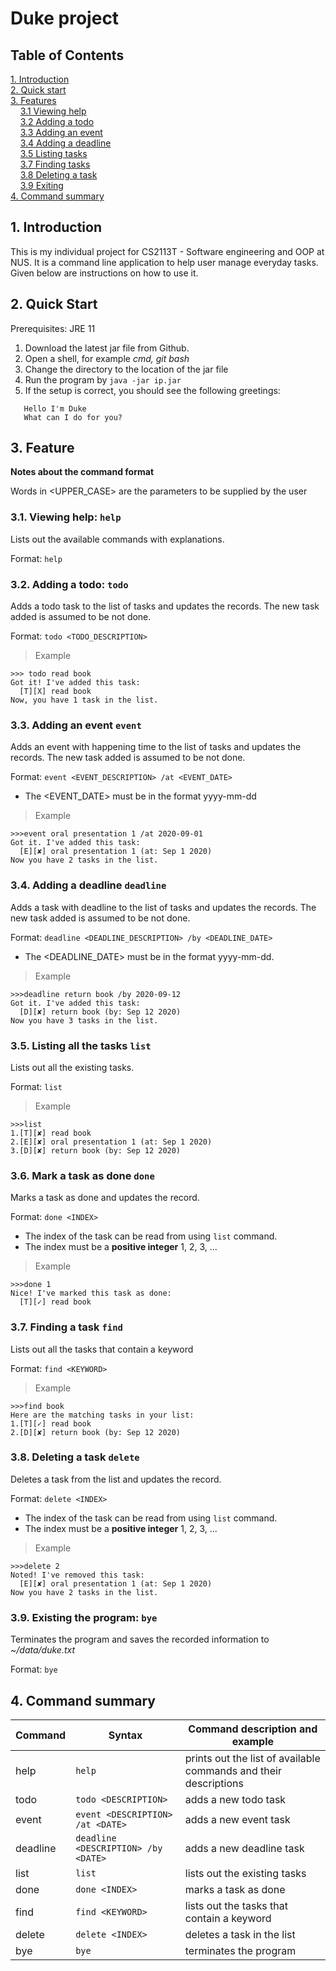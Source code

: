 # Duke project 


## Table of Contents

[1. Introduction](#1-introduction) <br>
[2. Quick start](#2-quick-start) <br>
[3. Features](#3-features) <br>
&nbsp;&nbsp;&nbsp;&nbsp;[3.1 Viewing help](#31-viewing-help-help) <br>
&nbsp;&nbsp;&nbsp;&nbsp;[3.2 Adding a todo](#32-adding-a-todo-todo) <br>
&nbsp;&nbsp;&nbsp;&nbsp;[3.3 Adding an event](#33-adding-an-event-event) <br>
&nbsp;&nbsp;&nbsp;&nbsp;[3.4 Adding a deadline](#34-adding-a-deadline-deadline) <br>
&nbsp;&nbsp;&nbsp;&nbsp;[3.5 Listing tasks](#35-listing-all-the-tasks-list) <br>
&nbsp;&nbsp;&nbsp;&nbsp;[3.7 Finding tasks](#37-finding-a-task-find) <br>
&nbsp;&nbsp;&nbsp;&nbsp;[3.8 Deleting a task](#38-deleting-a-task-delete) <br>
&nbsp;&nbsp;&nbsp;&nbsp;[3.9 Exiting](#39-existing-the-program-bye) <br>
[4. Command summary](#4-command-summary)
## 1. Introduction
This is my individual project for CS2113T - Software engineering and OOP at NUS. It is a command line application to help user manage everyday tasks. Given below are instructions on how to use it.

## 2. Quick Start
Prerequisites: JRE 11
1. Download the latest jar file from Github.
1. Open a shell, for example  *cmd, git bash*
1. Change the directory to the location of the jar file
1. Run the program by `java -jar ip.jar`
1. If the setup is correct, you should see the following greetings:
```
   Hello I'm Duke
   What can I do for you?
```

## 3. Feature
**Notes about the command format**

Words in <UPPER_CASE> are the parameters to be supplied by the user
 
### 3.1. Viewing help: `help`
Lists out the available commands with explanations.
 
Format: `help`

### 3.2. Adding a todo: `todo`
Adds a todo task to the list of tasks and updates the records.
The new task added is assumed to be not done.

Format: `todo <TODO_DESCRIPTION>`

>Example
```
>>> todo read book
Got it! I've added this task:
  [T][X] read book
Now, you have 1 task in the list.
```

### 3.3. Adding an event `event`
Adds an event with happening time to the list of tasks and updates the records. 
The new task added is assumed to be not done.

Format: `event <EVENT_DESCRIPTION> /at <EVENT_DATE>`
* The <EVENT_DATE> must be in the format yyyy-mm-dd
>Example
```
>>>event oral presentation 1 /at 2020-09-01
Got it. I've added this task:
  [E][✘] oral presentation 1 (at: Sep 1 2020)
Now you have 2 tasks in the list.
```
### 3.4. Adding a deadline `deadline`
Adds a task with deadline to the list of tasks and updates the records. 
The new task added is assumed to be not done.

Format: `deadline <DEADLINE_DESCRIPTION> /by <DEADLINE_DATE>`
* The <DEADLINE_DATE> must be in the format yyyy-mm-dd.
>Example
```
>>>deadline return book /by 2020-09-12
Got it. I've added this task:
  [D][✘] return book (by: Sep 12 2020)
Now you have 3 tasks in the list.
```
### 3.5. Listing all the tasks `list`
Lists out all the existing tasks.

Format: `list`

>Example
```
>>>list
1.[T][✘] read book
2.[E][✘] oral presentation 1 (at: Sep 1 2020)
3.[D][✘] return book (by: Sep 12 2020)
```

### 3.6. Mark a task as done `done`
Marks a task as done and updates the record.

Format: `done <INDEX>`
* The index of the task can be read from using `list` command.
* The index must be a **positive integer** 1, 2, 3, ...

>Example
```
>>>done 1
Nice! I've marked this task as done:
  [T][✓] read book
```
### 3.7. Finding a task `find`
Lists out all the tasks that contain a keyword

Format: `find <KEYWORD>`
>Example
```
>>>find book
Here are the matching tasks in your list:
1.[T][✓] read book
2.[D][✘] return book (by: Sep 12 2020)
```

### 3.8. Deleting a task `delete`
Deletes a task from the list and updates the record.

Format: `delete <INDEX>`
* The index of the task can be read from using `list` command.
* The index must be a **positive integer** 1, 2, 3, ...
>Example
```
>>>delete 2
Noted! I've removed this task:
  [E][✘] oral presentation 1 (at: Sep 1 2020)
Now you have 2 tasks in the list.
```
### 3.9. Existing the program: `bye`
Terminates the program and saves the recorded information to *~/data/duke.txt*

Format: `bye`
## 4. Command summary
Command |Syntax| Command description and example 
------------| ------ | ------------- 
help |`help`|prints out the list of available commands and their descriptions
todo |`todo <DESCRIPTION>` |adds a new todo task
event |`event <DESCRIPTION> /at <DATE>` |adds a new event task
deadline |`deadline <DESCRIPTION> /by <DATE>`|adds a new deadline task
list |`list`|lists out the existing tasks
done |`done <INDEX>` |marks a task as done
find |`find <KEYWORD>`|lists out the tasks that contain a keyword
delete |`delete <INDEX>`|deletes a task in the list
bye |`bye`|terminates the program



